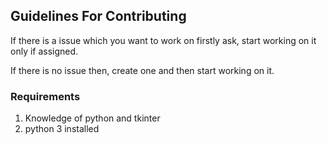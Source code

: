 ## Guidelines For Contributing
If there is a issue which you want to work on firstly ask, start working on it only if assigned.

If there is no issue then, create one and then start working on it.

### Requirements
1. Knowledge of python and tkinter
2. python 3 installed